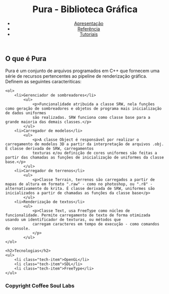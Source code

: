 <html>
<head>
	<meta charset="UTF-8">
	<meta name="description" content="Referência de biblioteca Pura">
	<meta name="keywords" content="Programação, OpenGL, Game Engine, C++, C, Games, Gráficos 3D, Wiki, Referência, Pura">
	<meta name="author" content="Renato Moura">
	<meta name="viewport" content="width=device-width, initial-scale=1.0">
	<link rel="stylesheet" href="stylesheet.css" type="text/css">
	<title>Pura | Wiki</title>
</head>
<body>

<header class="col-s-12 col-12 main-header">
	<h1 class="col-s-12 col-8 main-title">Pura - Biblioteca Gráfica</h1>
	<nav class="col-s-12 row main-menu">
		<ul>
			<li class="item-menu"><a href="index.html" accesskey="a" class="link-menu">Apresentação</a></li>
			<li class="item-menu"><a href="_byNameList.html" accesskey="r" class="link-menu">Referência</a></li>
			<li class="item-menu"><a href="#" accesskey="t" class="link-menu">Tutoriais</a></li>
		</ul>
	</nav>
</header>

<section class="col-s-12 col-12 presentation">
	<h1>O que é Pura</h1>
	<p>Pura é um conjunto de arquivos programados em C++ que fornecem uma série de recursos pertencentes ao pipeline de renderização gráfica. 
	Definem as seguintes caracteriticas:</p>

	<ol>
		<li>Gerenciador de sombreadores</li>
			<ul>
				<p>Funcionalidade atribuida a classe SRW, nela funções como geração de sombreadores e objetos de programa mais inicialização de dados uniformes
				são realizadas. SRW funciona como classe base para a grande maioria das demais classes.</p>
			</ul>
		<li>Carregador de modelos</li>
			<ul>
				<p>A classe Object é responsável por realizar o carregamento de modelos 3D a partir da interpretação de arquivos .obj. É classe derivada de SRW, carregamentos
				texturas e/ou definição de cores uniformes são feitas a partir das chamadas as funções de inicialização de uniformes da classe base.</p>
			</ul>
		<li>Carregador de terrenos</li>
			<ul>
				<p>Classe Terrain, terrenos são carregados a partir de mapas de altura em formato ".raw" - como no photoshop, ou ".r8" - alternativamente do krita. É classe derivada de SRW, uniformes são inicializados a partir de chamadas as funções da classe base</p>
			</ul>
		<li>Renderização de textos</li>
			<ul>
				<p>Classe Text, usa FreeType como núcleo de funcionalidade. Permite carregamento de texto de forma otimizada usando um identificador de texturas, ou métodos que 
				carregam caracteres em tempo de execução - como comandos de console.
				</p>
			</ul>
	</ol>

	<h2>Tecnologias</h2>
	<ul>
		<li class="tech-item">OpenGL</li>
		<li class="tech-item">SDL</li>
		<li class="tech-item">FreeType</li>
	</ul>
</section>

<footer class="col-s-12 col-12">
		<h3>Copyright Coffee Soul Labs</h3>
</footer>

</body>
</html>
